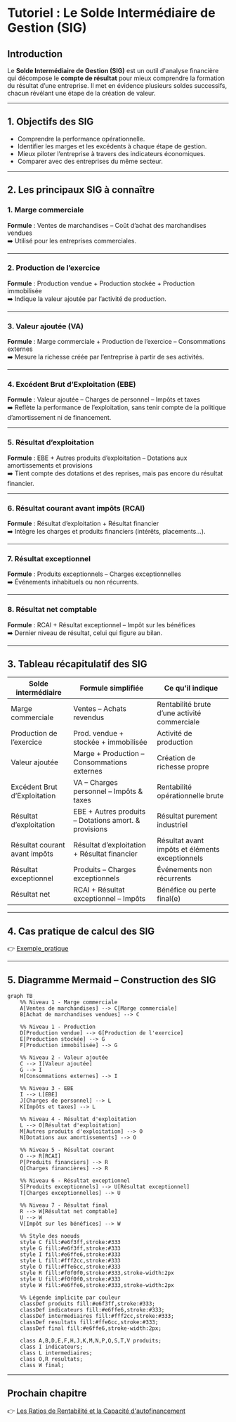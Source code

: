 # Tutoriel : Le Solde Intermédiaire de Gestion (SIG)

## Introduction

Le **Solde Intermédiaire de Gestion (SIG)** est un outil d'analyse financière qui décompose le **compte de résultat** pour mieux comprendre la formation du résultat d’une entreprise. Il met en évidence plusieurs soldes successifs, chacun révélant une étape de la création de valeur.

---

## 1. Objectifs des SIG

- Comprendre la performance opérationnelle.
- Identifier les marges et les excédents à chaque étape de gestion.
- Mieux piloter l’entreprise à travers des indicateurs économiques.
- Comparer avec des entreprises du même secteur.

---

## 2. Les principaux SIG à connaître

### 1. Marge commerciale
**Formule** : Ventes de marchandises – Coût d’achat des marchandises vendues  
➡️ Utilisé pour les entreprises commerciales.

---

### 2. Production de l’exercice
**Formule** : Production vendue + Production stockée + Production immobilisée  
➡️ Indique la valeur ajoutée par l’activité de production.

---

### 3. Valeur ajoutée (VA)
**Formule** : Marge commerciale + Production de l’exercice – Consommations externes  
➡️ Mesure la richesse créée par l’entreprise à partir de ses activités.

---

### 4. Excédent Brut d’Exploitation (EBE)
**Formule** : Valeur ajoutée – Charges de personnel – Impôts et taxes  
➡️ Reflète la performance de l’exploitation, sans tenir compte de la politique d’amortissement ni de financement.

---

### 5. Résultat d’exploitation
**Formule** : EBE + Autres produits d’exploitation – Dotations aux amortissements et provisions  
➡️ Tient compte des dotations et des reprises, mais pas encore du résultat financier.

---

### 6. Résultat courant avant impôts (RCAI)
**Formule** : Résultat d’exploitation + Résultat financier  
➡️ Intègre les charges et produits financiers (intérêts, placements…).

---

### 7. Résultat exceptionnel
**Formule** : Produits exceptionnels – Charges exceptionnelles  
➡️ Événements inhabituels ou non récurrents.

---

### 8. Résultat net comptable
**Formule** : RCAI + Résultat exceptionnel – Impôt sur les bénéfices  
➡️ Dernier niveau de résultat, celui qui figure au bilan.

---

## 3. Tableau récapitulatif des SIG

| Solde intermédiaire               | Formule simplifiée                                            | Ce qu’il indique                                      |
|----------------------------------|---------------------------------------------------------------|-------------------------------------------------------|
| Marge commerciale                | Ventes – Achats revendus                                      | Rentabilité brute d’une activité commerciale          |
| Production de l’exercice         | Prod. vendue + stockée + immobilisée                          | Activité de production                               |
| Valeur ajoutée                   | Marge + Production – Consommations externes                   | Création de richesse propre                          |
| Excédent Brut d’Exploitation     | VA – Charges personnel – Impôts & taxes                       | Rentabilité opérationnelle brute                     |
| Résultat d’exploitation          | EBE + Autres produits – Dotations amort. & provisions         | Résultat purement industriel                         |
| Résultat courant avant impôts    | Résultat d’exploitation + Résultat financier                  | Résultat avant impôts et éléments exceptionnels       |
| Résultat exceptionnel            | Produits – Charges exceptionnels                              | Événements non récurrents                            |
| Résultat net                     | RCAI + Résultat exceptionnel – Impôts                         | Bénéfice ou perte final(e)                           |

---
## 4. Cas pratique de calcul des SIG
👉 [Exemple_pratique](./cas_pratique_SIG.md)

---

## 5. Diagramme Mermaid – Construction des SIG

```mermaid
graph TB
    %% Niveau 1 - Marge commerciale
    A[Ventes de marchandises] --> C[Marge commerciale]
    B[Achat de marchandises vendues] --> C

    %% Niveau 1 - Production
    D[Production vendue] --> G[Production de l'exercice]
    E[Production stockée] --> G
    F[Production immobilisée] --> G

    %% Niveau 2 - Valeur ajoutée
    C --> I[Valeur ajoutée]
    G --> I
    H[Consommations externes] --> I

    %% Niveau 3 - EBE
    I --> L[EBE]
    J[Charges de personnel] --> L
    K[Impôts et taxes] --> L

    %% Niveau 4 - Résultat d'exploitation
    L --> O[Résultat d'exploitation]
    M[Autres produits d'exploitation] --> O
    N[Dotations aux amortissements] --> O

    %% Niveau 5 - Résultat courant
    O --> R[RCAI]
    P[Produits financiers] --> R
    Q[Charges financières] --> R

    %% Niveau 6 - Résultat exceptionnel
    S[Produits exceptionnels] --> U[Résultat exceptionnel]
    T[Charges exceptionnelles] --> U

    %% Niveau 7 - Résultat final
    R --> W[Résultat net comptable]
    U --> W
    V[Impôt sur les bénéfices] --> W

    %% Style des noeuds
    style C fill:#e6f3ff,stroke:#333
    style G fill:#e6f3ff,stroke:#333
    style I fill:#e6ffe6,stroke:#333
    style L fill:#fff2cc,stroke:#333
    style O fill:#ffe6cc,stroke:#333
    style R fill:#f0f0f0,stroke:#333,stroke-width:2px
    style U fill:#f0f0f0,stroke:#333
    style W fill:#e6ffe6,stroke:#333,stroke-width:2px

    %% Légende implicite par couleur
    classDef produits fill:#e6f3ff,stroke:#333;
    classDef indicateurs fill:#e6ffe6,stroke:#333;
    classDef intermediaires fill:#fff2cc,stroke:#333;
    classDef resultats fill:#ffe6cc,stroke:#333;
    classDef final fill:#e6ffe6,stroke-width:2px;

    class A,B,D,E,F,H,J,K,M,N,P,Q,S,T,V produits;
    class I indicateurs;
    class L intermediaires;
    class O,R resultats;
    class W final;
```

---
## Prochain chapitre

👉 [Les Ratios de Rentabilité et la Capacité d'autofinancement](./03_ratios_rentabilite_et_CAF.md)
